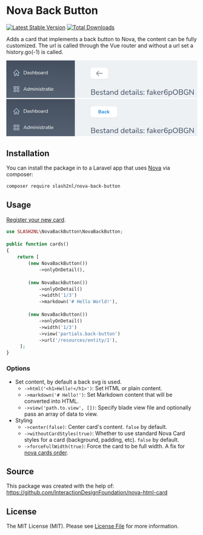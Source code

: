 # Nova Back Button

[![Latest Stable Version](https://poser.pugx.org/slash2nl/nova-back-button/v/stable)](https://packagist.org/packages/slash2nl/nova-back-button)
[![Total Downloads](https://poser.pugx.org/slash2nl/nova-back-button/downloads)](https://packagist.org/packages/slash2nl/nova-back-button)

Adds a card that implements a back button to Nova, the content can be fully customized. The url is called through the Vue router and without a url set a history.go(-1) is called.

![image](https://github.com/slash2nl/nova-back-button/blob/master/.github/example-a.png)
![image](https://github.com/slash2nl/nova-back-button/blob/master/.github/example-b.png)

## Installation

You can install the package in to a Laravel app that uses [Nova](https://nova.laravel.com) via composer:

```bash
composer require slash2nl/nova-back-button
```

## Usage

[Register your new card](https://nova.laravel.com/docs/3.0/customization/cards.html#registering-cards).

```php
use SLASH2NL\NovaBackButton\NovaBackButton;

public function cards()
{
    return [ 
        (new NovaBackButton())
            ->onlyOnDetail(),
        
        (new NovaBackButton())
            ->onlyOnDetail()
            ->width('1/3')
            ->markdown('# Hello World!'),

        (new NovaBackButton())
            ->onlyOnDetail()
            ->width('1/3')
            ->view('partials.back-button')
            ->url('/resources/entity/1'),
     ];
}
```

### Options
 - Set content, by default a back svg is used.
     - `->html('<h1>Hello!</h1>')`: Set HTML or plain content.
     - `->markdown('# Hello!')`: Set Markdown content that will be converted into HTML.
     - `->view('path.to.view', [])`: Specify blade view file and optionally pass an array of data to view.
 - Styling
    - `->center(false)`: Center card's content. `false` by default. 
    - `->withoutCardStyles(true)`: Whether to use standard Nova Card styles for a card (background, padding, etc). `false` by default.
    - `->forceFullWidth(true)`: Force the card to be full width. A fix for [nova cards order](https://github.com/laravel/nova-issues/issues/1895). 

## Source

This package was created with the help of: https://github.com/InteractionDesignFoundation/nova-html-card

## License

The MIT License (MIT). Please see [License File](LICENSE) for more information.
